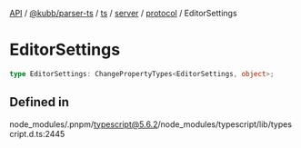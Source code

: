 [API](../../../../../../../../../packages.md) / [@kubb/parser-ts](../../../../../../../index.md) / [ts](../../../../../index.md) / [server](../../../index.md) / [protocol](../index.md) / EditorSettings

# EditorSettings

```ts
type EditorSettings: ChangePropertyTypes<EditorSettings, object>;
```

## Defined in

node\_modules/.pnpm/typescript@5.6.2/node\_modules/typescript/lib/typescript.d.ts:2445
